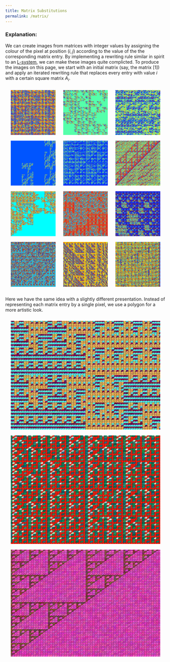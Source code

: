 ```yaml
---
title: Matrix Substitutions
permalink: /matrix/
---
```


<h3>Explanation:</h3> 

We can create images from matrices with integer values by assigning the colour of the pixel at position $(i,j)$ according to the value of the the corresponding matrix entry.
By implementing a rewriting rule similar in spirit to an <a href ="\turtle">L-system</a>, we can make these images quite complicted. To produce the images on this page, we start with an initial matrix (say, the matrix $[1]$) and apply an iterated rewriting rule that replaces every entry with value $i$ with a certain square matrix $A_i$.

<table style="border-spacing: 10px;
			  border-collapse: separate;">
<tr>
	<td><img src="\images\matrix\matrix_tiling_1940.png"></td>
	<td><img src="\images\matrix\matrix_tiling_1313.png"></td>
	<td><img src="\images\matrix\matrix_tiling_1182.png"></td>
</tr>
<tr>
	<td><img src="\images\matrix\matrix_tiling_1106.png"></td>
	<td><img src="\images\matrix\matrix_tiling_767.png"></td>
	<td><img src="\images\matrix\matrix_tiling_787.png"></td>
</tr>
<tr>
	<td><img src="\images\matrix\matrix_tiling_252.png"></td>
	<td><img src="\images\matrix\matrix_tiling_130.png"></td>
	<td><img src="\images\matrix\matrix_tiling_350.png"></td>
</tr>
<tr>
	<td><img src="\images\matrix\matrix_tiling_4.png"></td>
	<td><img src="\images\matrix\matrix_tiling_711.png"></td>
	<td><img src="\images\matrix\matrix_tiling_610.png"></td>
</tr>
</table>

Here we have the same idea with a slightly different presentation. 
Instead of representing each matrix entry by a single pixel, we use a polygon for a more artistic look.

<table style="border-spacing: 10px;
			  border-collapse: separate;">
<tr>
	<td><img src="\images\matrix\matrix_tiling_example.png" width="500px"></td>
</tr>
<tr>
	<td><img src="\images\matrix\matrix_tiling_example_2.png" width="500px"></td>
</tr>
<tr>
	<td><img src="\images\matrix\matrix_tiling_example_3.png" width="500px"></td>
</tr>
</table>
